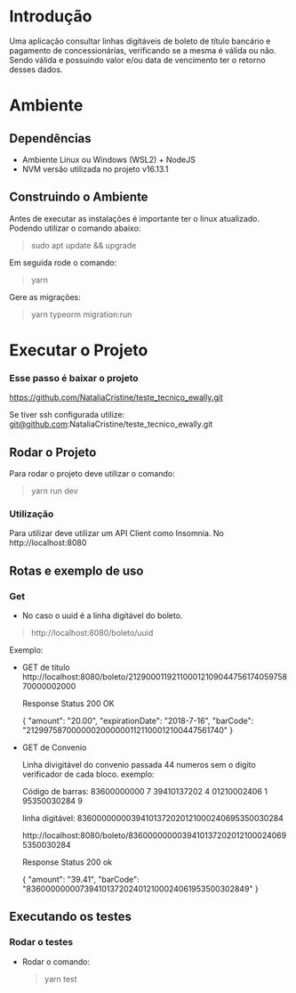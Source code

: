 # Introdução

Uma aplicação consultar linhas digitáveis de boleto de título bancário e pagamento de concessionárias, verificando se a mesma é válida ou não. Sendo válida e
possuindo valor e/ou data de vencimento ter o retorno desses dados.

# Ambiente

## Dependências

- Ambiente Linux ou Windows (WSL2) + NodeJS
- NVM versão utilizada no projeto v16.13.1

## Construindo o Ambiente

Antes de executar as instalações é importante ter o linux atualizado. Podendo utilizar o comando abaixo:

> sudo apt update && upgrade

Em seguida rode o comando:

> yarn

Gere as migrações:

> yarn typeorm migration:run

# Executar o Projeto

### Esse passo é baixar o projeto

https://github.com/NataliaCristine/teste_tecnico_ewally.git

Se tiver ssh configurada utilize:
git@github.com:NataliaCristine/teste_tecnico_ewally.git

## Rodar o Projeto

Para rodar o projeto deve utilizar o comando:

> yarn run dev

### Utilização

Para utilizar deve utilizar um API Client como Insomnia. No http://localhost:8080

## Rotas e exemplo de uso

### Get

- No caso o uuid é a linha digitável do boleto.

> http://localhost:8080/boleto/uuid

Exemplo:

- GET de titulo
  http://localhost:8080/boleto/21290001192110001210904475617405975870000002000

  Response Status 200 OK

  {
  "amount": "20.00",
  "expirationDate": "2018-7-16",
  "barCode": "21299758700000020000001121100012100447561740"
  }

- GET de Convenio

  Linha divigitável do convenio passada 44 numeros sem o digito verificador de cada bloco.
  exemplo:

  Código de barras: 83600000000 7 39410137202 4 01210002406 1 95350030284 9

  linha digitável: 83600000000394101372020121000240695350030284

  http://localhost:8080/boleto/83600000000394101372020121000240695350030284

  Response Status 200 ok

  {
  "amount": "39.41",
  "barCode": "836000000007394101372024012100024061953500302849"
  }

## Executando os testes

### Rodar o testes

- Rodar o comando:
  > yarn test
